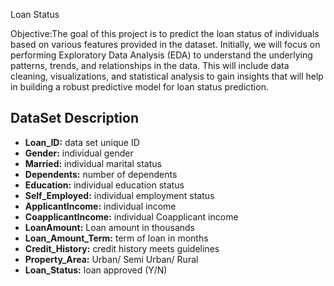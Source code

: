 Loan Status

Objective:The goal of this project is to predict the loan status of individuals based on various features provided in the dataset. Initially, we will focus on performing Exploratory Data Analysis (EDA) to understand the underlying patterns, trends, and relationships in the data. This will include data cleaning, visualizations, and statistical analysis to gain insights that will help in building a robust predictive model for loan status prediction.

## DataSet Description

- **Loan_ID:** data set unique ID <br>
- **Gender:** individual gender<br>
- **Married:** individual marital status<br>
- **Dependents:** number of dependents<br>
- **Education:** individual education status<br>
- **Self_Employed:** individual employment status<br>
- **ApplicantIncome:** individual income<br>
- **CoapplicantIncome:** individual Coapplicant income<br>
- **LoanAmount:** Loan amount in thousands<br>
- **Loan_Amount_Term:** term of loan in months<br>
- **Credit_History:** credit history meets guidelines<br>
- **Property_Area:** Urban/ Semi Urban/ Rural<br>
- **Loan_Status:** loan approved (Y/N)<br>

